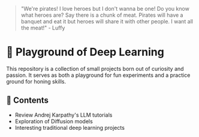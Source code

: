 > "We're pirates! I love heroes but I don't wanna be one! Do you know what heroes are? Say there is a chunk of meat. Pirates will have a banquet and eat it but heroes will share it with other people. I want all the meat!" - Luffy


# 🎰 Playground of Deep Learning

This repository is a collection of small projects born out of curiosity and passion. It serves as both a playground for fun experiments and a practice ground for honing skills.

## 📁 Contents

- Review Andrej Karpathy's LLM tutorials
- Exploration of Diffusion models
- Interesting traditional deep learning projects
